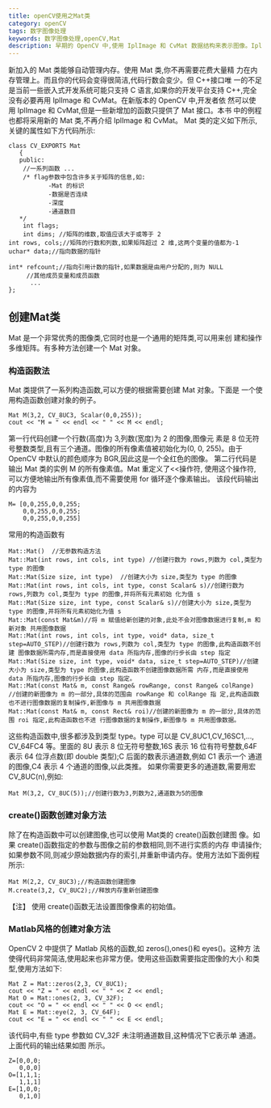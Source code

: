 ```yaml
---
title: openCV使用之Mat类
category: openCV
tags: 数字图像处理
keywords: 数字图像处理,openCV,Mat
description: 早期的 OpenCV 中,使用 IplImage 和 CvMat 数据结构来表示图像。IplImage 和 CvMat 都是 C 语言的结构。使用这两个结构的问题是内存需要手动管理,开 发者必须清楚的知道何时需要申请内存,何时需要释放内存。这个开发者带来了 一定的负担,开发者应该将更多精力用于算法设计,因此在新版本的 OpenCV 中 引入了 Mat 类。
---
```

新加入的 Mat 类能够自动管理内存。使用 Mat 类,你不再需要花费大量精 力在内存管理上。而且你的代码会变得很简洁,代码行数会变少。但 C++接口唯 一的不足是当前一些嵌入式开发系统可能只支持 C 语言,如果你的开发平台支持 C++,完全没有必要再用 IplImage 和 CvMat。在新版本的 OpenCV 中,开发者依 然可以使用 IplImage 和 CvMat,但是一些新增加的函数只提供了 Mat 接口。本书 中的例程也都将采用新的 Mat 类,不再介绍 IplImage 和 CvMat。Mat 类的定义如下所示,关键的属性如下方代码所示:

```c/c++
class CV_EXPORTS Mat   {   public:    //一系列函数 ...    /* flag参数中包含许多关于矩阵的信息,如: 
           -Mat 的标识           -数据是否连续 
           -深度 
           -通道数目   */    int flags; 
    int dims; //矩阵的维数,取值应该大于或等于 2
int rows, cols;//矩阵的行数和列数,如果矩阵超过 2 维,这两个变量的值都为-1 
uchar* data;//指向数据的指针      
int* refcount;//指向引用计数的指针,如果数据是由用户分配的,则为 NULL 
     //其他成员变量和成员函数      ... 
};
```
## 创建Mat类
Mat 是一个非常优秀的图像类,它同时也是一个通用的矩阵类,可以用来创建和操作多维矩阵。有多种方法创建一个 Mat 对象。
### 构造函数法
Mat 类提供了一系列构造函数,可以方便的根据需要创建 Mat 对象。下面是 一个使用构造函数创建对象的例子。

```c/c++
Mat M(3,2, CV_8UC3, Scalar(0,0,255));cout << "M = " << endl << " " << M << endl;
```
第一行代码创建一个行数(高度)为 3,列数(宽度)为 2 的图像,图像元 素是 8 位无符号整数类型,且有三个通道。图像的所有像素值被初始化为(0, 0, 255)。由于 OpenCV 中默认的颜色顺序为 BGR,因此这是一个全红色的图像。
第二行代码是输出 Mat 类的实例 M 的所有像素值。Mat 重定义了<<操作符, 使用这个操作符,可以方便地输出所有像素值,而不需要使用 for 循环逐个像素输出。
该段代码输出的内容为
```
M= [0,0,255,0,0,255;
    0,0,255,0,0,255;
    0,0,255,0,0,255]
```
常用的构造函数有
```c/c++
Mat::Mat()  //无参数构造方法
Mat::Mat(int rows, int cols, int type) //创建行数为 rows,列数为 col,类型为 type 的图像
Mat::Mat(Size size, int type)  //创建大小为 size,类型为 type 的图像
Mat::Mat(int rows, int cols, int type, const Scalar& s)//创建行数为 rows,列数为 col,类型为 type 的图像,并将所有元素初始 化为值 s
Mat::Mat(Size size, int type, const Scalar& s)//创建大小为 size,类型为 type 的图像,并将所有元素初始化为值 s
Mat::Mat(const Mat&m)//将 m 赋值给新创建的对象,此处不会对图像数据进行复制,m 和新对象 共用图像数据
Mat::Mat(int rows, int cols, int type, void* data, size_t step=AUTO_STEP)//创建行数为 rows,列数为 col,类型为 type 的图像,此构造函数不创建 图像数据所需内存,而是直接使用 data 所指内存,图像的行步长由 step 指定
Mat::Mat(Size size, int type, void* data, size_t step=AUTO_STEP)//创建大小为 size,类型为 type 的图像,此构造函数不创建图像数据所需 内存,而是直接使用 data 所指内存,图像的行步长由 step 指定。
Mat::Mat(const Mat& m, const Range& rowRange, const Range& colRange) //创建的新图像为 m 的一部分,具体的范围由 rowRange 和 colRange 指 定,此构造函数也不进行图像数据的复制操作,新图像与 m 共用图像数据
Mat::Mat(const Mat& m, const Rect& roi)//创建的新图像为 m 的一部分,具体的范围 roi 指定,此构造函数也不进 行图像数据的复制操作,新图像与 m 共用图像数据。
```
这些构造函数中,很多都涉及到类型 type。type 可以是 CV_8UC1,CV_16SC1,..., CV_64FC4 等。里面的 8U 表示 8 位无符号整数,16S 表示 16 位有符号整数,64F 表示 64 位浮点数(即 double 类型);C 后面的数表示通道数,例如 C1 表示一个 通道的图像,C4 表示 4 个通道的图像,以此类推。
如果你需要更多的通道数,需要用宏 CV_8UC(n),例如:
```c/c++
Mat M(3,2, CV_8UC(5));//创建行数为3,列数为2,通道数为5的图像
```
### create()函数创建对象方法
除了在构造函数中可以创建图像,也可以使用 Mat类的 create()函数创建图 像。如果 create()函数指定的参数与图像之前的参数相同,则不进行实质的内存 申请操作;如果参数不同,则减少原始数据内存的索引,并重新申请内存。使用方法如下面例程所示:
```c/c++
Mat M(2,2, CV_8UC3);//构造函数创建图像 
M.create(3,2, CV_8UC2);//释放内存重新创建图像
```
【注】 使用 create()函数无法设置图像像素的初始值。
### Matlab风格的创建对象方法
OpenCV 2 中提供了 Matlab 风格的函数,如 zeros(),ones()和 eyes()。这种方 法使得代码非常简洁,使用起来也非常方便。使用这些函数需要指定图像的大小 和类型,使用方法如下:
```c/c++
Mat Z = Mat::zeros(2,3, CV_8UC1);cout << "Z = " << endl << " " << Z << endl;Mat O = Mat::ones(2, 3, CV_32F);cout << "O = " << endl << " " << O << endl;Mat E = Mat::eye(2, 3, CV_64F);cout << "E = " << endl << " " << E << endl;
```
该代码中,有些 type 参数如 CV_32F 未注明通道数目,这种情况下它表示单 通道。上面代码的输出结果如图 所示。
```
Z=[0,0,0;
   0,0,0]
O=[1,1,1;
   1,1,1]
E=[1,0,0;
   0,1,0]
```


 



